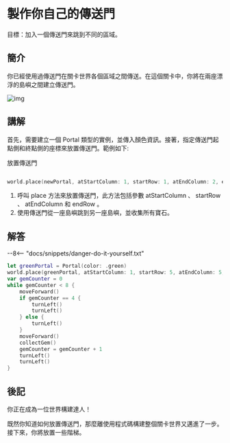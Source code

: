 # 製作你自己的傳送門

目標：加入一個傳送門來跳到不同的區域。

## 簡介

你已經使用過傳送門在關卡世界各個區域之間傳送。在這個關卡中，你將在兩座漂浮的島嶼之間建立傳送門。

![img](https://imagedelivery.net/cdkaXPuFls5qlrh3GM4hfA/ea6d4105-fbc5-4277-92c2-c9c5accb3700/public)

## 講解

首先，需要建立一個 Portal 類型的實例，並傳入顏色資訊。接著，指定傳送門起點側和終點側的座標來放置傳送門。範例如下:

放置傳送門
```swift linenums="1"

world.place(newPortal, atStartColumn: 1, startRow: 1, atEndColumn: 2, endRow: 2)
```
1. 呼叫 place 方法來放置傳送門，此方法包括參數 atStartColumn 、 startRow 、 atEndColumn 和 endRow 。
2. 使用傳送門從一座島嶼跳到另一座島嶼，並收集所有寶石。

## 解答

--8<-- "docs/snippets/danger-do-it-yourself.txt"

```swift linenums="1"
let greenPortal = Portal(color: .green)
world.place(greenPortal, atStartColumn: 1, startRow: 5, atEndColumn: 5, endRow: 1)
var gemCounter = 0
while gemCounter < 8 {
    moveForward()
    if gemCounter == 4 {
        turnLeft()
        turnLeft()
    } else {
        turnLeft()
    }
    moveForward()
    collectGem()
    gemCounter = gemCounter + 1
    turnLeft()
    turnLeft()
}
```

## 後記

你正在成為一位世界構建達人！

既然你知道如何放置傳送門，那麼離使用程式碼構建整個關卡世界又邁進了一步。接下來，你將放置一些階梯。 
